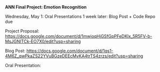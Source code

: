 **ANN Final Project: Emotion Recognition**

Wednesday, May 1: Oral Presentations
1 week later: Blog Post + Code Repo due

Project Proposal: https://docs.google.com/document/d/1mwjoqHjGSfGpPFeDKlx_5R5FV-b-MsJGNITCk-EO7X0/edit?usp=sharing

Blog Post: https://docs.google.com/document/d/1qs1-4M6Z_qwPkaZS22YVuBGzeDEEcMvKA4trTS4zrzs/edit?usp=sharing

Oral Presentation:
